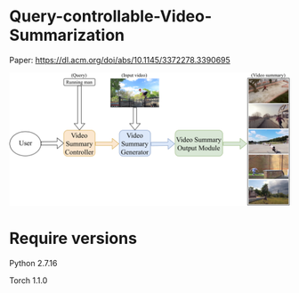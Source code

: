 # Query-controllable-Video-Summarization
Paper: https://dl.acm.org/doi/abs/10.1145/3372278.3390695

![alt text](https://github.com/Jhhuangkay/Query-controllable-Video-Summarization/blob/master/Thumbnail_Image.png?raw=true)

# Require versions

Python 2.7.16

Torch 1.1.0
